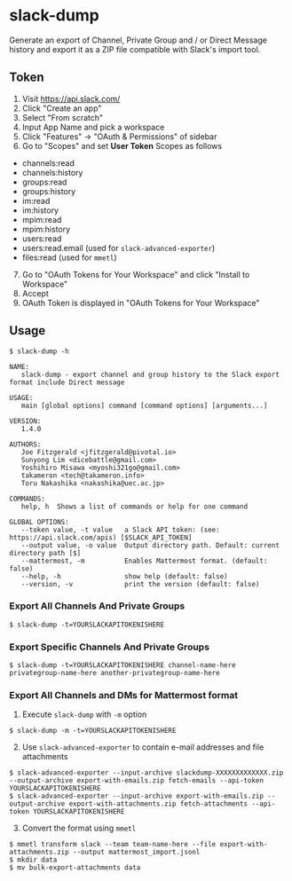 # slack-dump
Generate an export of Channel, Private Group and / or Direct Message history and export it as a ZIP file compatible with Slack's import tool.

## Token

1. Visit https://api.slack.com/
2. Click "Create an app"
3. Select "From scratch"
4. Input App Name and pick a workspace
5. Click "Features" → "OAuth & Permissions" of sidebar
6. Go to "Scopes" and set **User Token** Scopes as follows

* channels:read
* channels:history
* groups:read
* groups:history
* im:read
* im:history
* mpim:read
* mpim:history
* users:read
* users:read.email (used for `slack-advanced-exporter`)
* files:read (used for `mmetl`)

7. Go to "OAuth Tokens for Your Workspace" and click "Install to Workspace"
8. Accept
9. OAuth Token is displayed in "OAuth Tokens for Your Workspace"

## Usage

```
$ slack-dump -h

NAME:
   slack-dump - export channel and group history to the Slack export format include Direct message

USAGE:
   main [global options] command [command options] [arguments...]

VERSION:
   1.4.0

AUTHORS:
   Joe Fitzgerald <jfitzgerald@pivotal.io>
   Sunyong Lim <dicebattle@gmail.com>
   Yoshihiro Misawa <myoshi321go@gmail.com>
   takameron <tech@takameron.info>
   Toru Nakashika <nakashika@uec.ac.jp>

COMMANDS:
   help, h  Shows a list of commands or help for one command

GLOBAL OPTIONS:
   --token value, -t value   a Slack API token: (see: https://api.slack.com/apis) [$SLACK_API_TOKEN]
   --output value, -o value  Output directory path. Default: current directory path [$]
   --mattermost, -m          Enables Mattermost format. (default: false)
   --help, -h                show help (default: false)
   --version, -v             print the version (default: false)

```

### Export All Channels And Private Groups

```
$ slack-dump -t=YOURSLACKAPITOKENISHERE
```

### Export Specific Channels And Private Groups

```
$ slack-dump -t=YOURSLACKAPITOKENISHERE channel-name-here privategroup-name-here another-privategroup-name-here
```

### Export All Channels and DMs for Mattermost format
1. Execute `slack-dump` with `-m` option
```
$ slack-dump -m -t=YOURSLACKAPITOKENISHERE
```
2. Use `slack-advanced-exporter` to contain e-mail addresses and file attachments
```
$ slack-advanced-exporter --input-archive slackdump-XXXXXXXXXXXXX.zip --output-archive export-with-emails.zip fetch-emails --api-token YOURSLACKAPITOKENISHERE
$ slack-advanced-exporter --input-archive export-with-emails.zip --output-archive export-with-attachments.zip fetch-attachments --api-token YOURSLACKAPITOKENISHERE
```
3. Convert the format using `mmetl`
```
$ mmetl transform slack --team team-name-here --file export-with-attachments.zip --output mattermost_import.jsonl
$ mkdir data
$ mv bulk-export-attachments data
```
